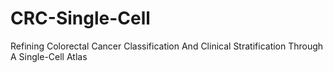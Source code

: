# CRC-Single-Cell
Refining Colorectal Cancer Classification And Clinical Stratification Through A Single-Cell Atlas
